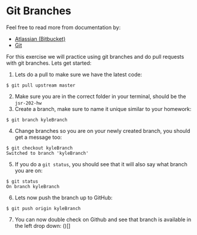 # Git Branches
Feel free to read more from documentation by:

* [Atlassian (Bitbucket)](https://www.atlassian.com/git/tutorials/using-branches#:~:text=Git%20branches%20are%20effectively%20a%20pointer%20to%20a%20snapshot%20of%20your%20changes.&text=Instead%20of%20copying%20files%20from,not%20a%20container%20for%20commits)
* [Git](https://git-scm.com/docs/git-branch)

For this exercise we will practice using git branches and do pull requests with git branches. Lets get started:

1. Lets do a pull to make sure we have the latest code:
```
$ git pull upstream master
```
2. Make sure you are in the correct folder in your terminal, should be the `jsr-202-hw`
3. Create a branch, make sure to name it unique similar to your homework:
```
$ git branch kyleBranch
```
4. Change branches so you are on your newly created branch, you should get a message too:
```
$ git checkout kyleBranch
Switched to branch 'kyleBranch'
```
5. If you do a `git status`, you should see that it will also say what branch you are on:
```
$ git status
On branch kyleBranch
```
6. Lets now push the branch up to GitHub:
```
$ git push origin kyleBranch
```
7. You can now double check on Github and see that branch is available in the left drop down:
()[]